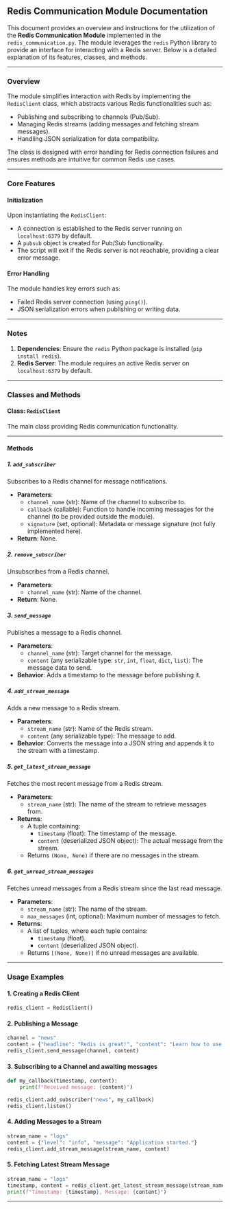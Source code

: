 ## Redis Communication Module Documentation

This document provides an overview and instructions for the utilization of the **Redis Communication Module** implemented in the `redis_communication.py`. The module leverages the `redis` Python library to provide an interface for interacting with a Redis server. Below is a detailed explanation of its features, classes, and methods.

---

### **Overview**

The module simplifies interaction with Redis by implementing the `RedisClient` class, which abstracts various Redis functionalities such as:
- Publishing and subscribing to channels (Pub/Sub).
- Managing Redis streams (adding messages and fetching stream messages).
- Handling JSON serialization for data compatibility.

The class is designed with error handling for Redis connection failures and ensures methods are intuitive for common Redis use cases.

---

### **Core Features**

#### **Initialization**
Upon instantiating the `RedisClient`:
- A connection is established to the Redis server running on `localhost:6379` by default.
- A `pubsub` object is created for Pub/Sub functionality.
- The script will exit if the Redis server is not reachable, providing a clear error message.

#### **Error Handling**
The module handles key errors such as:
- Failed Redis server connection (using `ping()`).
- JSON serialization errors when publishing or writing data.

---

### **Notes**
1. **Dependencies**: Ensure the `redis` Python package is installed (`pip install redis`).
2. **Redis Server**: The module requires an active Redis server on `localhost:6379` by default.

---

### **Classes and Methods**

#### **Class: `RedisClient`**

The main class providing Redis communication functionality.

---

#### **Methods**

##### **1. `add_subscriber`**
Subscribes to a Redis channel for message notifications.
- **Parameters**:
  - `channel_name` (str): Name of the channel to subscribe to.
  - `callback` (callable): Function to handle incoming messages for the channel (to be provided outside the module).
  - `signature` (set, optional): Metadata or message signature (not fully implemented here).
- **Return**: None.

##### **2. `remove_subscriber`**
Unsubscribes from a Redis channel.
- **Parameters**:
  - `channel_name` (str): Name of the channel.
- **Return**: None.

##### **3. `send_message`**
Publishes a message to a Redis channel.
- **Parameters**:
  - `channel_name` (str): Target channel for the message.
  - `content` (any serializable type: `str`, `int`, `float`, `dict`, `list`): The message data to send.
- **Behavior**: Adds a timestamp to the message before publishing it.

##### **4. `add_stream_message`**
Adds a new message to a Redis stream.
- **Parameters**:
  - `stream_name` (str): Name of the Redis stream.
  - `content` (any serializable type): The message to add.
- **Behavior**: Converts the message into a JSON string and appends it to the stream with a timestamp.

##### **5. `get_latest_stream_message`**
Fetches the most recent message from a Redis stream.
- **Parameters**:
  - `stream_name` (str): The name of the stream to retrieve messages from.
- **Returns**:
  - A tuple containing:
    - `timestamp` (float): The timestamp of the message.
    - `content` (deserialized JSON object): The actual message from the stream.
  - Returns `(None, None)` if there are no messages in the stream.

##### **6. `get_unread_stream_messages`**
Fetches unread messages from a Redis stream since the last read message.
- **Parameters**:
  - `stream_name` (str): The name of the stream.
  - `max_messages` (int, optional): Maximum number of messages to fetch.
- **Returns**: 
  - A list of tuples, where each tuple contains:
    - `timestamp` (float).
    - `content` (deserialized JSON object).
  - Returns `[(None, None)]` if no unread messages are available.

---

### **Usage Examples**

#### **1. Creating a Redis Client**
```python
redis_client = RedisClient()
```

#### **2. Publishing a Message**

```python
channel = "news"
content = {"headline": "Redis is great!", "content": "Learn how to use Redis in Python easily."}
redis_client.send_message(channel, content)
```

#### **3. Subscribing to a Channel and awaiting messages**
```python
def my_callback(timestamp, content):
    print(f"Received message: {content}")

redis_client.add_subscriber("news", my_callback)
redis_client.listen()
```

#### **4. Adding Messages to a Stream**
```python
stream_name = "logs"
content = {"level": "info", "message": "Application started."}
redis_client.add_stream_message(stream_name, content)
```

#### **5. Fetching Latest Stream Message**
```python
stream_name = "logs"
timestamp, content = redis_client.get_latest_stream_message(stream_name)
print(f"Timestamp: {timestamp}, Message: {content}")
```

---
